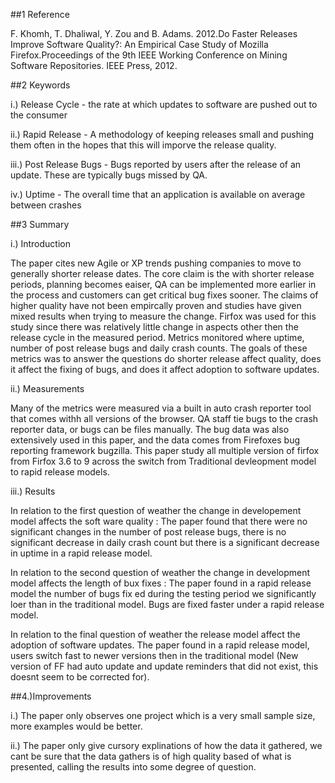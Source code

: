 ##1 Reference
    
F. Khomh, T. Dhaliwal, Y. Zou and B. Adams. 2012.Do Faster Releases Improve Software Quality?: An Empirical Case Study of Mozilla Firefox.Proceedings of the 9th IEEE Working Conference on Mining Software Repositories. IEEE Press, 2012.

##2 Keywords

i.) Release Cycle - the rate at which updates to software are pushed out to the consumer

ii.) Rapid Release - A methodology of keeping releases small and pushing them often in the hopes that this will imporve the release quality.

iii.) Post Release Bugs - Bugs reported by users after the release of an update. These are typically bugs missed by QA.

iv.) Uptime - The overall time that an application is available on average between crashes

##3 Summary

i.) Introduction 

The paper cites new Agile or XP trends pushing companies to move to generally shorter release dates. The core claim is the with shorter release periods, planning becomes eaiser, QA can be implemented more earlier in the process and customers can get critical bug fixes sooner. The claims of higher quality have not been empircally proven and studies have given mixed results when trying to measure the change. Firfox was used for this study since there was relatively little change in aspects other then the release cycle in the measured period. Metrics monitored where uptime, number of post release bugs and daily crash counts. The goals of these metrics was to answer the questions do shorter release affect quality, does it affect the fixing of bugs, and does it affect adoption to software updates. 

ii.) Measurements 

Many of the metrics were measured via a built in auto crash reporter tool that comes withh all versions of the browser.  QA staff tie bugs to the crash reporter data, or bugs can be files manually. The bug data was also extensively used in this paper, and the data comes from Firefoxes bug reporting framework bugzilla.  This paper study all multiple version of firfox from Firfox 3.6 to 9 across the switch from Traditional devleopment model to rapid release models. 

iii.) Results 

In relation to the first question of weather the change in developement model affects the soft ware quality : The paper found that there were no significant changes in the number of post release bugs, there is no significant decrease in daily crash count but there is a significant decrease in uptime in a rapid release model.  

In relation to the second question of weather the change in development model affects the length of bux fixes : The paper found in a rapid release model the number of bugs fix ed during the testing period we significantly loer than in the traditional model. Bugs are fixed faster under a rapid release model.

In relation to the final question of weather the release model affect the adoption of software updates. The paper found in a rapid release model, users switch fast to newer versions then in the traditional model (New version of FF had auto update and update reminders that did not exist, this doesnt seem to be corrected for). 

##4.)Improvements

i.) The paper only observes one project which is a very small sample size, more examples would be better. 

ii.) The paper only give cursory explinations of how the data it gathered, we cant be sure that the data gathers is of high quality based of what is presented, calling the results into some degree of question. 

